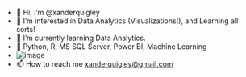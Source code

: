 - 👋 Hi, I’m @xanderquigley
- 👀 I’m interested in Data Analytics (Visualizations!), and Learning all sorts!
- 🌱 I’m currently learning Data Analytics. 
- 🌱 Python, R, MS SQL Server, Power BI, Machine Learning
- ![image](https://user-images.githubusercontent.com/60038889/229386866-3fbdc0b2-b0cc-48f1-8b45-7fc9026712a3.png) 
- 📫 How to reach me xanderquigley@gmail.com

<!---
xanderquigley/xanderquigley is a ✨ special ✨ repository because its `README.md` (this file) appears on your GitHub profile.
You can click the Preview link to take a look at your changes.
--->
